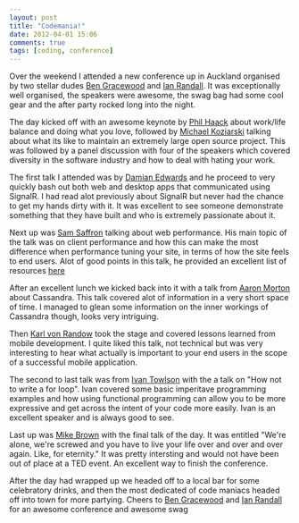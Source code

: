```yaml
---
layout: post
title: "Codemania!"
date: 2012-04-01 15:06
comments: true
tags: [coding, conference] 
---
```


Over the weekend I attended a new conference up in Auckland organised by two stellar dudes
[Ben Gracewood](http://twitter.com/#!/nzben) and [Ian Randall](http://twitter.com/#!/kiwipom).
It was exceptionally well organised, the speakers were awesome, the swag bag had some cool gear and
the after party rocked long into the night.

<!--more-->

The day kicked off with an awesome keynote by [Phil Haack](http://twitter.com/#!/haacked) about
work/life balance and doing what you love, followed by [Michael Koziarski](http://twitter.com/#!/nzkoz)
talking about what its like to maintain an extremely large open source project. This was followed by a panel
discussion with four of the speakers which covered diversity in the software industry and how to
deal with hating your work.

The first talk I attended was by [Damian Edwards](http://twitter.com/#!/damianedwards) and he proceed
to very quickly bash out both web and desktop apps that communicated using SignalR. I had read alot
previously about SignalR but never had the chance to get my hands dirty with it. It was excellent to
see someone demonstrate something that they have built and who is extremely passionate about it.

Next up was [Sam Saffron](http://twitter.com/#!/samsaffron) talking about web performance. His main
topic of the talk was on client performance and how this can make the most difference when performance
tuning your site, in terms of how the site feels to end users. Alot of good points in this talk, he
provided an excellent list of resources [here](http://samsaffron.com/archive/2012/03/23/sam-s-ultimate-web-performance-tools-and-resources)

After an excellent lunch we kicked back into it with a talk from [Aaron Morton](http://twitter.com/#!/aaronmorton)
about Cassandra. This talk covered alot of information in a very short space of time.
I managed to glean some information on the inner workings of Cassandra though, looks very intriguing.

Then [Karl von Randow](http://twitter.com/#!/avon) took the stage and covered lessons learned from
mobile development. I quite liked this talk, not technical but was very interesting to hear what
actually is important to your end users in the scope of a successful mobile application.

The second to last talk was from [Ivan Towlson](http://twitter.com/#!/ppog_penguin) with the a talk
on "How not to write a for loop". Ivan covered some basic imperitave programming examples and how
using functional programming can allow you to be more expressive and get across the intent of your
code more easily. Ivan is an excellent speaker and is always good to see.

Last up was [Mike Brown](http://twitter.com/#!/maupuia) with the final talk of the day. It was
entitled "We're alone, we're screwed and you have to live your life over and over and over again.
Like, for eternity." It was pretty intersting and would not have been out of place at a TED event.
An excellent way to finish the conference.

After the day had wrapped up we headed off to a local bar for some celebratory drinks, and then the
most dedicated of code maniacs headed off into town for more partying. Cheers to [Ben Gracewood](http://twitter.com/#!/nzben)
and [Ian Randall](http://twitter.com/#!/kiwipom) for an awesome conference and awesome swag

